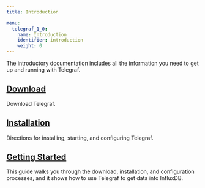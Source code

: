 ```yaml
---
title: Introduction

menu:
  telegraf_1_0:
    name: Introduction
    identifier: introduction
    weight: 0
---
```


The introductory documentation includes all the information you need to get up and running with Telegraf.

## [Download](https://influxdata.com/downloads/#telegraf)
Download Telegraf.

## [Installation](/telegraf/v1.0/introduction/installation/)
Directions for installing, starting, and configuring Telegraf.

## [Getting Started](/telegraf/v1.0/introduction/getting-started-telegraf/)
This guide walks you through the download, installation, and configuration processes, and it shows how to use Telegraf to get data into InfluxDB.
